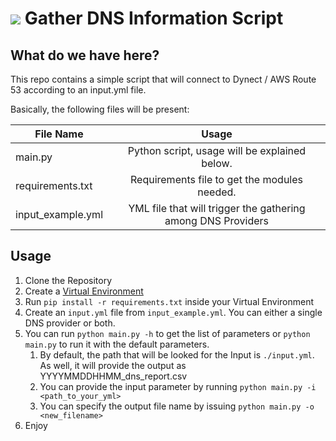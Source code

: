 # ![](https://raw.githubusercontent.com/yudai/gotty/master/resources/favicon.png) Gather DNS Information Script
## What do we have here?

This repo contains a simple script that will connect to Dynect / AWS Route 53 according to an input.yml file.

Basically, the following files will be present:

| File Name        | Usage                                                         |
| ---------------- |:-------------------------------------------------------------:|
| main.py          | Python script, usage will be explained below.                 |
| requirements.txt | Requirements file to get the modules needed.                  |
| input_example.yml| YML file that will trigger the gathering among DNS Providers  |

## Usage
1. Clone the Repository
2. Create a [Virtual Environment](https://packaging.python.org/guides/installing-using-pip-and-virtual-environments/)
3. Run `pip install -r requirements.txt` inside your Virtual Environment
4. Create an `input.yml` file from `input_example.yml`. You can either a single DNS provider or both.  
5. You can run `python main.py -h` to get the list of parameters or `python main.py` to run it with the default parameters.
   1. By default, the path that will be looked for the Input is `./input.yml`. As well, it will provide the output as YYYYMMDDHHMM_dns_report.csv
   2. You can provide the input parameter by running `python main.py -i <path_to_your_yml>`
   3. You can specify the output file name by issuing `python main.py -o <new_filename>`
7. Enjoy

